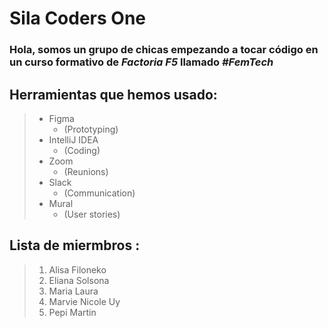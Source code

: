 # Sila Coders One


### Hola, somos un grupo de chicas empezando a tocar código en un curso formativo de ***Factoria F5*** llamado ***#FemTech***  


 ## Herramientas que hemos usado: 
> - Figma 
> 	- (Prototyping)
> - IntelliJ IDEA 
> 	- (Coding)
> - Zoom
> 	- (Reunions)
> - Slack
> 	- (Communication)
> - Mural 
> 	- (User stories)
 

 ## Lista de miermbros : 
> 1. Alisa Filoneko
> 2. Eliana Solsona
> 3. Maria Laura
> 4. Marvie Nicole Uy
> 5. Pepi Martin